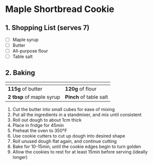 # Maple Shortbread Cookie

## 1. Shopping List (serves 7)
- [ ] Maple syrup
- [ ] Butter
- [ ] All-purpose flour
- [ ] Table salt

## 2. Baking
|<!-- -->|<!-- -->|
|---|---|
| **115g** of butter | **120g** of flour |
| **2 tbsp** of maple syrup | **Pinch** of table salt |

1. Cut the butter into small cubes for ease of mixing
2. Put all the ingredients in a standmixer, and mix until consistent
3. Roll out dough to about 1cm thick
4. Place in fridge for 45min
7. Preheat the oven to 350°F
8. Use cookie cutters to cut up dough into desired shape
9. Roll unused dough flat again, and continue cutting
10. Bake for 10-15min, until the cookie edges begin to turn golden
11. Allow the cookies to rest for at least 15min before serving (ideally longer)